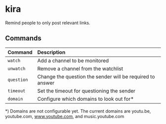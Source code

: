 # kira
Remind people to only post relevant links.

## Commands
| Command    | Description                                               |
| :--------- | :-------------------------------------------------------- |
| `watch`    | Add a channel to be monitored                             |
| `unwatch`  | Remove a channel from the watchlist                       |
| `question` | Change the question the sender will be required to answer |
| `timeout`  | Set the timeout for questioning the sender                |
| `domain`   | Configure which domains to look out for*                  |

*) Domains are not configurable yet. The current domains are youtu.be, youtube.com, www.youtube.com, and music.youtube.com

